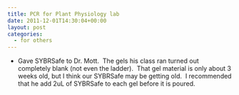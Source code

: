 ```yaml
---
title: PCR for Plant Physiology lab
date: 2011-12-01T14:30:04+00:00
layout: post
categories:
  - for others
---
```

  * Gave SYBRSafe to Dr. Mott.  The gels his class ran turned out completely blank (not even the ladder).  That gel material is only about 3 weeks old, but I think our SYBRSafe may be getting old.  I recommended that he add 2uL of SYBRSafe to each gel before it is poured.
